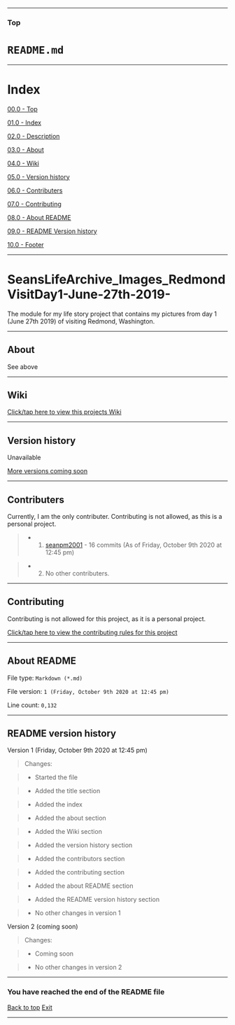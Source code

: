 
***

### Top

# `README.md`

***

# Index

[00.0 - Top](#Top)

[01.0 - Index](#Index)

[02.0 - Description](#SeansLifeArchive_Images_RedmondVisitDay1-June-27th-2019-)

[03.0 - About](#About)

[04.0 - Wiki](#Wiki)

[05.0 - Version history](#Version-history)

[06.0 - Contributers](#Contributers)

[07.0 - Contributing](#Contributing)

[08.0 - About README](#About-README)

[09.0 - README Version history](#README-version-history)

[10.0 - Footer](#You-have-reached-the-end-of-the-README-file)

***

# SeansLifeArchive_Images_RedmondVisitDay1-June-27th-2019-
The module for my life story project that contains my pictures from day 1 (June 27th 2019) of visiting Redmond, Washington.

***

## About

See above

***

## Wiki

[Click/tap here to view this projects Wiki](https://github.com/seanpm2001/SeansLifeArchive_Images_RedmondVisitDay1-June-27th-2019-/wiki)

***

## Version history

Unavailable

[More versions coming soon](https://www.example.com)

***

## Contributers

Currently, I am the only contributer. Contributing is not allowed, as this is a personal project.

> * 1. [seanpm2001](https://github.com/seanpm2001/) - 16 commits (As of Friday, October 9th 2020 at 12:45 pm)

> * 2. No other contributers.

***

## Contributing

Contributing is not allowed for this project, as it is a personal project.

[Click/tap here to view the contributing rules for this project](https://github.com/seanpm2001/SeansLifeArchive_Images_RedmondVisitDay1-June-27th-2019-/blob/master/CONTRIBUTING.md)

***

## About README

File type: `Markdown (*.md)`

File version: `1 (Friday, October 9th 2020 at 12:45 pm)`

Line count: `0,132`

***

## README version history

Version 1 (Friday, October 9th 2020 at 12:45 pm)

> Changes:

> * Started the file

> * Added the title section

> * Added the index

> * Added the about section

> * Added the Wiki section

> * Added the version history section

> * Added the contributors section

> * Added the contributing section

> * Added the about README section

> * Added the README version history section

> * No other changes in version 1

Version 2 (coming soon)

> Changes:

> * Coming soon

> * No other changes in version 2

***

### You have reached the end of the README file

[Back to top](#Top) [Exit](https://github.com)

***
